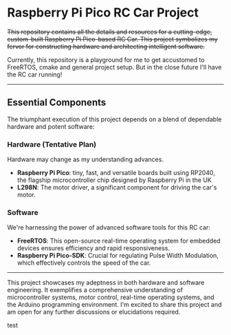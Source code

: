 <h1>Raspberry Pi Pico RC Car Project </h1>

<s><p>This repository contains all the details and resources for a cutting-edge, custom-built Raspberry Pi Pico-based RC Car. This project symbolizes my fervor for constructing hardware and architecting intelligent software.</p></s>
<p>
Currently, this repository is a playground for me to get accustomed to FreeRTOS, cmake and general project setup. But in the close future I'll have the RC car running!
</p>

<hr>

<h2>Essential Components</h2>

<p>The triumphant execution of this project depends on a blend of dependable hardware and potent software:</p>

<h3>️Hardware (Tentative Plan)</h3>
<p>Hardware may change as my understanding advances.</p>
<ul>
    <li><strong>Raspberry Pi Pico</strong>: tiny, fast, and versatile boards built using RP2040, the flagship microcontroller chip designed by Raspberry Pi in the UK</li>
    <li><strong>L298N</strong>: The motor driver, a significant component for driving the car's motor.
    </li>
</ul>


<h3>Software</h3>

<p>We're harnessing the power of advanced software tools for this RC car:</p>

<ul>
  <li><strong>FreeRTOS</strong>: This open-source real-time operating system for embedded devices ensures efficiency and rapid responsiveness.</li>
  <li><strong>Raspberry Pi Pico-SDK</strong>: Crucial for regulating Pulse Width Modulation, which effectively controls the speed of the car.</li>
</ul>

<hr>

<p>This project showcases my adeptness in both hardware and software engineering. It exemplifies a comprehensive understanding of microcontroller systems, motor control, real-time operating systems, and the Arduino programming environment. I'm excited to share this project and am open for any further discussions or elucidations required.</p>
test

